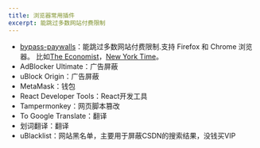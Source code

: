 ```yaml
---
title: 浏览器常用插件
excerpt: 能跳过多数网站付费限制
---
```

- [bypass-paywalls](https://github.com/iamadamdev/bypass-paywalls-chrome)：能跳过多数网站付费限制.支持 Firefox 和 Chrome 浏览器。
比如[The Economist](https://www.economist.com/)，[New York Time](https://www.nytimes.com/)。
- AdBlocker Ultimate：广告屏蔽
- uBlock Origin：广告屏蔽
- MetaMask：钱包
- React Developer Tools：React开发工具
- Tampermonkey：网页脚本篡改
- To Google Translate：翻译
- 划词翻译：翻译
- uBlacklist：网站黑名单，主要用于屏蔽CSDN的搜索结果，没钱买VIP
